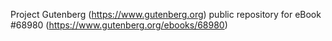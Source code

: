 Project Gutenberg (https://www.gutenberg.org) public repository for
eBook #68980 (https://www.gutenberg.org/ebooks/68980)
